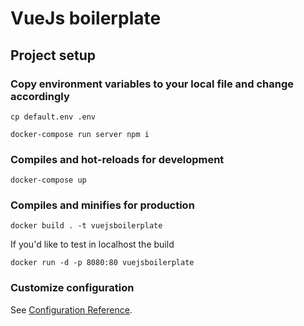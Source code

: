 # VueJs boilerplate

## Project setup

### Copy environment variables to your local file and change accordingly

```
cp default.env .env
```

```
docker-compose run server npm i
```

### Compiles and hot-reloads for development

```
docker-compose up
```

### Compiles and minifies for production

```
docker build . -t vuejsboilerplate
```

If you'd like to test in localhost the build

```
docker run -d -p 8080:80 vuejsboilerplate
```

### Customize configuration

See [Configuration Reference](https://cli.vuejs.org/config/).
